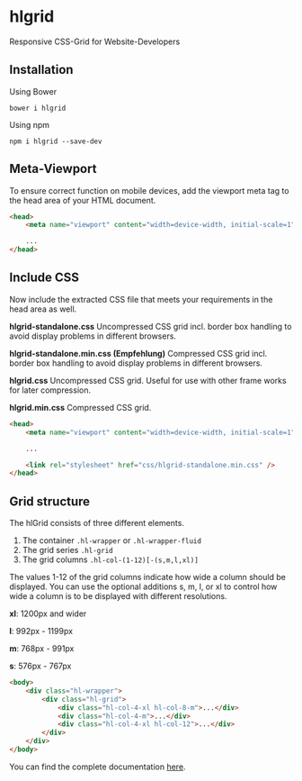 # hlgrid

Responsive CSS-Grid for Website-Developers

## Installation

Using Bower

```shell script
bower i hlgrid
```

Using npm

```shell script
npm i hlgrid --save-dev
```

## Meta-Viewport

To ensure correct function on mobile devices, add the viewport meta tag to the head area of your HTML document.

```html
<head>
    <meta name="viewport" content="width=device-width, initial-scale=1" />

    ...
</head>
```

## Include CSS

Now include the extracted CSS file that meets your requirements in the head area as well.

**hlgrid-standalone.css**
Uncompressed CSS grid incl. border box handling to avoid display problems in different browsers.

**hlgrid-standalone.min.css (Empfehlung)**
Compressed CSS grid incl. border box handling to avoid display problems in different browsers.

**hlgrid.css**
Uncompressed CSS grid. Useful for use with other frame works for later compression.

**hlgrid.min.css**
Compressed CSS grid.

```html
<head>
    <meta name="viewport" content="width=device-width, initial-scale=1" />

    ...

    <link rel="stylesheet" href="css/hlgrid-standalone.min.css" />
</head>
```

## Grid structure

The hlGrid consists of three different elements.

1.  The container `.hl-wrapper` or `.hl-wrapper-fluid`
2.  The grid series `.hl-grid`
3.  The grid columns `.hl-col-(1-12)[-(s,m,l,xl)]`

The values 1-12 of the grid columns indicate how wide a column should be displayed.
You can use the optional additions s, m, l, or xl to control how wide a column is to be displayed with different resolutions.

**xl**: 1200px and wider

**l**: 992px - 1199px

**m**: 768px - 991px

**s**: 576px - 767px

```html
<body>
    <div class="hl-wrapper">
        <div class="hl-grid">
            <div class="hl-col-4-xl hl-col-8-m">...</div>
            <div class="hl-col-4-m">...</div>
            <div class="hl-col-4-xl hl-col-12">...</div>
        </div>
    </div>
</body>
```

You can find the complete documentation [here](https://www.hlgrid.de/).
